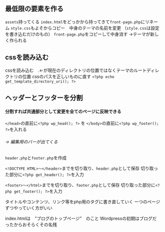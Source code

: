 ## 最低限の要素を作る
`assets`持ってくる
`index.html`をどっかから持ってきて`front-page.php`にリネーム
`style.css`もよそからコピー　中身のテーマの名前を変更
（`style.css`は設定を書き込むだけのもの）
`front-page.php`をコピーして中身消す
→テーマが新しく作られる
## cssを読み込む
cssを読み込む　.←が現在のディレクトリの位置ではなくテーマのルートディレクトリの位置
cssのパスを正しいものに直す `<?php echo get_template_directory_uri(); ?>`

## ヘッダーとフッターを分割
#### 分割すれば共通部分として変更を全てのページに反映できる
`</head>`の直前に`<?php wp_head(); ?>` を
`</body>`の直前に`<?php wp_footer(); ?>`を入れる
###### → 編集用のバーが出てくる

`header.php`と`footer.php`を作成

`<!DOCTYPE HTML>～</header>`までを切り取り、`header.php`として保存
切り取った部分に`<?php get_header(); ?>`を入力

`<footer>～</html>`までを切り取り、`footer.php`として保存
切り取った部分に`<?php get_footer(); ?>`を入力

タイトルやコンテンツ、リンク等をphp用のタグに書き直していく
一つのページずつやっていく方がいい

index.htmlは　”ブログのトップページ”　のこと
Wordpressの初期はブログだったからおそらくその名残